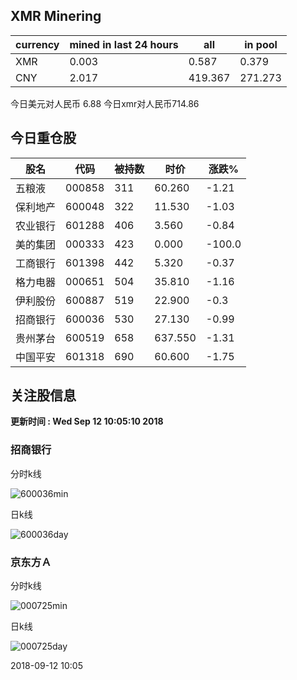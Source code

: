 ## XMR Minering

|currency|mined in last 24 hours|all|in pool|
|---|---|---|---|
|XMR|0.003|0.587|0.379|
|CNY|2.017|419.367|271.273|

今日美元对人民币 6.88	今日xmr对人民币714.86


## 今日重仓股 

|股名|代码|被持数|时价|涨跌%|
|---|---|---|---|---|
|五粮液|000858|311|60.260|-1.21|
|保利地产|600048|322|11.530|-1.03|
|农业银行|601288|406|3.560|-0.84|
|美的集团|000333|423|0.000|-100.0|
|工商银行|601398|442|5.320|-0.37|
|格力电器|000651|504|35.810|-1.16|
|伊利股份|600887|519|22.900|-0.3|
|招商银行|600036|530|27.130|-0.99|
|贵州茅台|600519|658|637.550|-1.31|
|中国平安|601318|690|60.600|-1.75|

## 关注股信息
**更新时间 : Wed Sep 12 10:05:10 2018**
### 招商银行 
分时k线

![600036min](http://image.sinajs.cn/newchart/min/n/sh600036.gif)

日k线

![600036day](http://image.sinajs.cn/newchart/daily/n/sh600036.gif)

### 京东方Ａ 
分时k线

![000725min](http://image.sinajs.cn/newchart/min/n/sz000725.gif)

日k线

![000725day](http://image.sinajs.cn/newchart/daily/n/sz000725.gif)

2018-09-12 10:05